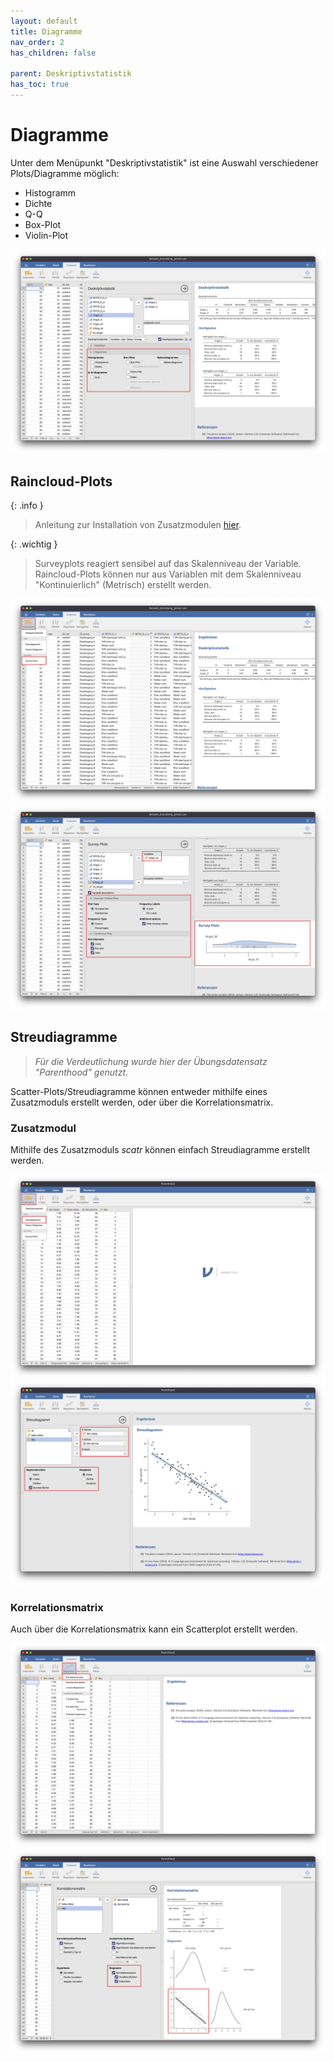 ```yaml
---
layout: default
title: Diagramme
nav_order: 2
has_children: false

parent: Deskriptivstatistik
has_toc: true
---
```


# Diagramme
Unter dem Menüpunkt "Deskriptivstatistik" ist eine Auswahl verschiedener Plots/Diagramme möglich: 
- Histogramm
- Dichte
- Q-Q
- Box-Plot
- Violin-Plot

![Diagramme](./pics/04_02_01.png)

## Raincloud-Plots

{: .info }
>Anleitung zur Installation von Zusatzmodulen [hier](./docs/02_einrichtung/02_03_Zusatzmodule.html).


{: .wichtig }
>Surveyplots reagiert sensibel auf das Skalenniveau der Variable. Raincloud-Plots können nur aus Variablen mit dem Skalenniveau "Kontinuierlich" (Metrisch) erstellt werden.

![surveyplots](./pics/04_02_02.png)
![surveyplots](./pics/04_02_03.png)

## Streudiagramme
> *Für die Verdeutlichung wurde hier der Übungsdatensatz "Parenthood" genutzt.*

Scatter-Plots/Streudiagramme können entweder mithilfe eines Zusatzmoduls erstellt werden, oder über die Korrelationsmatrix.

### Zusatzmodul
Mithilfe des Zusatzmoduls *scatr* können einfach Streudiagramme erstellt werden.

![surveyplots](./pics/04_02_04.png)
![surveyplots](./pics/04_02_05.png)

### Korrelationsmatrix
Auch über die Korrelationsmatrix kann ein Scatterplot erstellt werden.

![korrelationsmatrix](./pics/04_02_06.png)
![korrelationsmatrix](./pics/04_02_07.png)